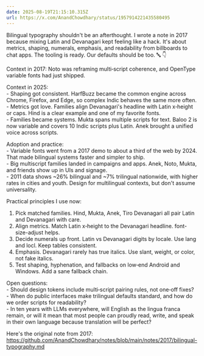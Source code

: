 ```yaml
---
date: 2025-08-19T21:15:10.315Z
url: https://x.com/AnandChowdhary/status/1957914221435580495
---
```


Bilingual typography shouldn't be an afterthought. I wrote a note in 2017 because mixing Latin and Devanagari kept feeling like a hack. It's about metrics, shaping, numerals, emphasis, and readability from billboards to chat apps. The tooling is ready. Our defaults should be too. 🔤 👇  
  
Context in 2017: Noto was reframing multi‑script coherence, and OpenType variable fonts had just shipped.  
  
Context in 2025:  
\- Shaping got consistent. HarfBuzz became the common engine across Chrome, Firefox, and Edge, so complex Indic behaves the same more often.  
\- Metrics got love. Families align Devanagari's headline with Latin x‑height or caps. Hind is a clear example and one of my favorite fonts.  
\- Families became systems. Mukta spans multiple scripts for text. Baloo 2 is now variable and covers 10 Indic scripts plus Latin. Anek brought a unified voice across scripts.  
  
Adoption and practice:  
\- Variable fonts went from a 2017 demo to about a third of the web by 2024\. That made bilingual systems faster and simpler to ship.  
\- Big multiscript families landed in campaigns and apps. Anek, Noto, Mukta, and friends show up in UIs and signage.  
\- 2011 data shows \~26% bilingual and \~7% trilingual nationwide, with higher rates in cities and youth. Design for multilingual contexts, but don't assume universality.  
  
Practical principles I use now:  
1) Pick matched families. Hind, Mukta, Anek, Tiro Devanagari all pair Latin and Devanagari with care.  
2) Align metrics. Match Latin x‑height to the Devanagari headline. font-size-adjust helps.  
3) Decide numerals up front. Latin vs Devanagari digits by locale. Use lang and locl. Keep tables consistent.  
4) Emphasis. Devanagari rarely has true italics. Use slant, weight, or color, not fake italics.  
5) Test shaping, hyphenation, and fallbacks on low‑end Android and Windows. Add a sane fallback chain.  
  
Open questions:  
\- Should design tokens include multi‑script pairing rules, not one‑off fixes?  
\- When do public interfaces make trilingual defaults standard, and how do we order scripts for readability?  
\- In ten years with LLMs everywhere, will English as the lingua franca remain, or will it mean that most people can proudly read, write, and speak in their own language because translation will be perfect?  
  
Here's the original note from 2017: <https://github.com/AnandChowdhary/notes/blob/main/notes/2017/bilingual-typography.md>
